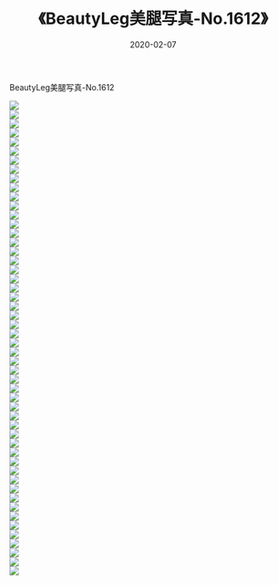 ﻿---
layout: post
title:  《BeautyLeg美腿写真-No.1612》
date:   2020-02-07
img: http://img.660000.xyz/Sharelink/网络美图/2020/BeautyLeg美腿写真-No.1612/000.jpg
categories: [美女, 清纯, 唯美]
---

BeautyLeg美腿写真-No.1612

  ![](http://img.660000.xyz/Sharelink/网络美图/2020/BeautyLeg美腿写真-No.1612/001.jpg) <br> ![](http://img.660000.xyz/Sharelink/网络美图/2020/BeautyLeg美腿写真-No.1612/002.jpg) <br> ![](http://img.660000.xyz/Sharelink/网络美图/2020/BeautyLeg美腿写真-No.1612/003.jpg) <br> ![](http://img.660000.xyz/Sharelink/网络美图/2020/BeautyLeg美腿写真-No.1612/004.jpg) <br> ![](http://img.660000.xyz/Sharelink/网络美图/2020/BeautyLeg美腿写真-No.1612/005.jpg) <br> ![](http://img.660000.xyz/Sharelink/网络美图/2020/BeautyLeg美腿写真-No.1612/006.jpg) <br> ![](http://img.660000.xyz/Sharelink/网络美图/2020/BeautyLeg美腿写真-No.1612/007.jpg) <br> ![](http://img.660000.xyz/Sharelink/网络美图/2020/BeautyLeg美腿写真-No.1612/008.jpg) <br> ![](http://img.660000.xyz/Sharelink/网络美图/2020/BeautyLeg美腿写真-No.1612/009.jpg) <br> ![](http://img.660000.xyz/Sharelink/网络美图/2020/BeautyLeg美腿写真-No.1612/010.jpg) <br> ![](http://img.660000.xyz/Sharelink/网络美图/2020/BeautyLeg美腿写真-No.1612/011.jpg) <br> ![](http://img.660000.xyz/Sharelink/网络美图/2020/BeautyLeg美腿写真-No.1612/012.jpg) <br> ![](http://img.660000.xyz/Sharelink/网络美图/2020/BeautyLeg美腿写真-No.1612/013.jpg) <br> ![](http://img.660000.xyz/Sharelink/网络美图/2020/BeautyLeg美腿写真-No.1612/014.jpg) <br> ![](http://img.660000.xyz/Sharelink/网络美图/2020/BeautyLeg美腿写真-No.1612/015.jpg) <br> ![](http://img.660000.xyz/Sharelink/网络美图/2020/BeautyLeg美腿写真-No.1612/016.jpg) <br> ![](http://img.660000.xyz/Sharelink/网络美图/2020/BeautyLeg美腿写真-No.1612/017.jpg) <br> ![](http://img.660000.xyz/Sharelink/网络美图/2020/BeautyLeg美腿写真-No.1612/018.jpg) <br> ![](http://img.660000.xyz/Sharelink/网络美图/2020/BeautyLeg美腿写真-No.1612/019.jpg) <br> ![](http://img.660000.xyz/Sharelink/网络美图/2020/BeautyLeg美腿写真-No.1612/020.jpg) <br> ![](http://img.660000.xyz/Sharelink/网络美图/2020/BeautyLeg美腿写真-No.1612/021.jpg) <br> ![](http://img.660000.xyz/Sharelink/网络美图/2020/BeautyLeg美腿写真-No.1612/022.jpg) <br> ![](http://img.660000.xyz/Sharelink/网络美图/2020/BeautyLeg美腿写真-No.1612/023.jpg) <br> ![](http://img.660000.xyz/Sharelink/网络美图/2020/BeautyLeg美腿写真-No.1612/024.jpg) <br> ![](http://img.660000.xyz/Sharelink/网络美图/2020/BeautyLeg美腿写真-No.1612/025.jpg) <br> ![](http://img.660000.xyz/Sharelink/网络美图/2020/BeautyLeg美腿写真-No.1612/026.jpg) <br> ![](http://img.660000.xyz/Sharelink/网络美图/2020/BeautyLeg美腿写真-No.1612/027.jpg) <br> ![](http://img.660000.xyz/Sharelink/网络美图/2020/BeautyLeg美腿写真-No.1612/028.jpg) <br> ![](http://img.660000.xyz/Sharelink/网络美图/2020/BeautyLeg美腿写真-No.1612/029.jpg) <br> ![](http://img.660000.xyz/Sharelink/网络美图/2020/BeautyLeg美腿写真-No.1612/030.jpg) <br> ![](http://img.660000.xyz/Sharelink/网络美图/2020/BeautyLeg美腿写真-No.1612/031.jpg) <br> ![](http://img.660000.xyz/Sharelink/网络美图/2020/BeautyLeg美腿写真-No.1612/032.jpg) <br> ![](http://img.660000.xyz/Sharelink/网络美图/2020/BeautyLeg美腿写真-No.1612/033.jpg) <br> ![](http://img.660000.xyz/Sharelink/网络美图/2020/BeautyLeg美腿写真-No.1612/034.jpg) <br> ![](http://img.660000.xyz/Sharelink/网络美图/2020/BeautyLeg美腿写真-No.1612/035.jpg) <br> ![](http://img.660000.xyz/Sharelink/网络美图/2020/BeautyLeg美腿写真-No.1612/036.jpg) <br> ![](http://img.660000.xyz/Sharelink/网络美图/2020/BeautyLeg美腿写真-No.1612/037.jpg) <br> ![](http://img.660000.xyz/Sharelink/网络美图/2020/BeautyLeg美腿写真-No.1612/038.jpg) <br> ![](http://img.660000.xyz/Sharelink/网络美图/2020/BeautyLeg美腿写真-No.1612/039.jpg) <br> ![](http://img.660000.xyz/Sharelink/网络美图/2020/BeautyLeg美腿写真-No.1612/040.jpg) <br> ![](http://img.660000.xyz/Sharelink/网络美图/2020/BeautyLeg美腿写真-No.1612/041.jpg) <br> ![](http://img.660000.xyz/Sharelink/网络美图/2020/BeautyLeg美腿写真-No.1612/042.jpg) <br> ![](http://img.660000.xyz/Sharelink/网络美图/2020/BeautyLeg美腿写真-No.1612/043.jpg) <br> ![](http://img.660000.xyz/Sharelink/网络美图/2020/BeautyLeg美腿写真-No.1612/044.jpg) <br> ![](http://img.660000.xyz/Sharelink/网络美图/2020/BeautyLeg美腿写真-No.1612/045.jpg) <br> ![](http://img.660000.xyz/Sharelink/网络美图/2020/BeautyLeg美腿写真-No.1612/046.jpg) <br> ![](http://img.660000.xyz/Sharelink/网络美图/2020/BeautyLeg美腿写真-No.1612/047.jpg) <br> ![](http://img.660000.xyz/Sharelink/网络美图/2020/BeautyLeg美腿写真-No.1612/048.jpg) <br> ![](http://img.660000.xyz/Sharelink/网络美图/2020/BeautyLeg美腿写真-No.1612/049.jpg) <br> ![](http://img.660000.xyz/Sharelink/网络美图/2020/BeautyLeg美腿写真-No.1612/050.jpg) <br> ![](http://img.660000.xyz/Sharelink/网络美图/2020/BeautyLeg美腿写真-No.1612/051.jpg) <br> ![](http://img.660000.xyz/Sharelink/网络美图/2020/BeautyLeg美腿写真-No.1612/052.jpg) <br>
